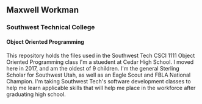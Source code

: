 ## Maxwell Workman
### Southwest Technical College
#### Object Oriented Programming
This repository holds the files used in the Southwest Tech CSCI 1111 Object Oriented Programming class
I'm a stuedent at Cedar High School. I moved here in 2017, and am the oldest of 9 children. I'm the general Sterling Scholar for Southwest Utah, as well as an Eagle Scout and FBLA National Champion. 
I'm taking Southwest Tech's software development classes to help me learn applicable skills that will help me place in the workforce after graduating high school. 
